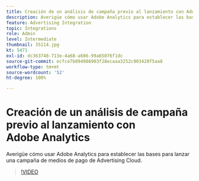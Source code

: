 ```yaml
---
title: Creación de un análisis de campaña previo al lanzamiento con Adobe Analytics
description: Averigüe cómo usar Adobe Analytics para establecer las bases para lanzar una campaña de medios de pago de Advertising Cloud.
feature: Advertising Integration
topic: Integrations
role: Admin
level: Intermediate
thumbnail: 35114.jpg
kt: 5471
exl-id: dc363748-713e-4a68-a686-99a65076f1dc
source-git-commit: ecfce7b894986903f28ecaaa3252c903420f5aa8
workflow-type: tm+mt
source-wordcount: '52'
ht-degree: 100%

---
```


# Creación de un análisis de campaña previo al lanzamiento con Adobe Analytics

Averigüe cómo usar Adobe Analytics para establecer las bases para lanzar una campaña de medios de pago de Advertising Cloud.

>[!VIDEO](https://video.tv.adobe.com/v/40420/?quality=12&learn=on&captions=spa)
